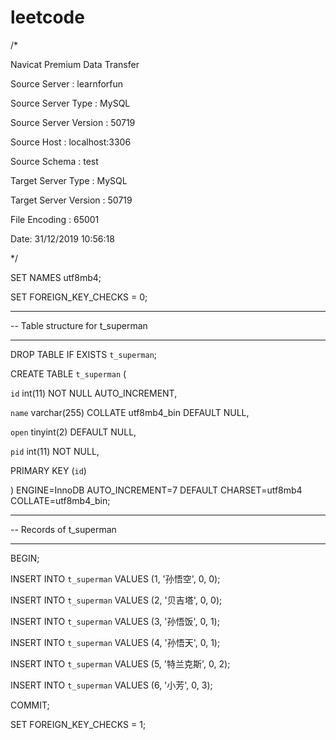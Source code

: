 # leetcode
/*

 Navicat Premium Data Transfer


 Source Server         : learnforfun

 Source Server Type    : MySQL

 Source Server Version : 50719

 Source Host           : localhost:3306

 Source Schema         : test


 Target Server Type    : MySQL

 Target Server Version : 50719

 File Encoding         : 65001


 Date: 31/12/2019 10:56:18

*/


SET NAMES utf8mb4;

SET FOREIGN_KEY_CHECKS = 0;


-- ----------------------------

-- Table structure for t_superman

-- ----------------------------

DROP TABLE IF EXISTS `t_superman`;

CREATE TABLE `t_superman` (

  `id` int(11) NOT NULL AUTO_INCREMENT,

  `name` varchar(255) COLLATE utf8mb4_bin DEFAULT NULL,

  `open` tinyint(2) DEFAULT NULL,

  `pid` int(11) NOT NULL,

  PRIMARY KEY (`id`)

) ENGINE=InnoDB AUTO_INCREMENT=7 DEFAULT CHARSET=utf8mb4 COLLATE=utf8mb4_bin;


-- ----------------------------

-- Records of t_superman

-- ----------------------------

BEGIN;

INSERT INTO `t_superman` VALUES (1, '孙悟空', 0, 0);

INSERT INTO `t_superman` VALUES (2, '贝吉塔', 0, 0);

INSERT INTO `t_superman` VALUES (3, '孙悟饭', 0, 1);

INSERT INTO `t_superman` VALUES (4, '孙悟天', 0, 1);

INSERT INTO `t_superman` VALUES (5, '特兰克斯', 0, 2);

INSERT INTO `t_superman` VALUES (6, '小芳', 0, 3);

COMMIT;


SET FOREIGN_KEY_CHECKS = 1;